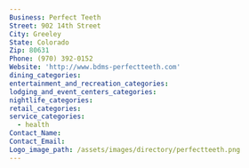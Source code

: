 ```yaml
---
Business: Perfect Teeth
Street: 902 14th Street
City: Greeley
State: Colorado
Zip: 80631
Phone: (970) 392-0152
Website: 'http://www.bdms-perfectteeth.com'
dining_categories:
entertainment_and_recreation_categories:
lodging_and_event_centers_categories:
nightlife_categories:
retail_categories:
service_categories:
  - health
Contact_Name:
Contact_Email:
Logo_image_path: /assets/images/directory/perfectteeth.png
---
```




